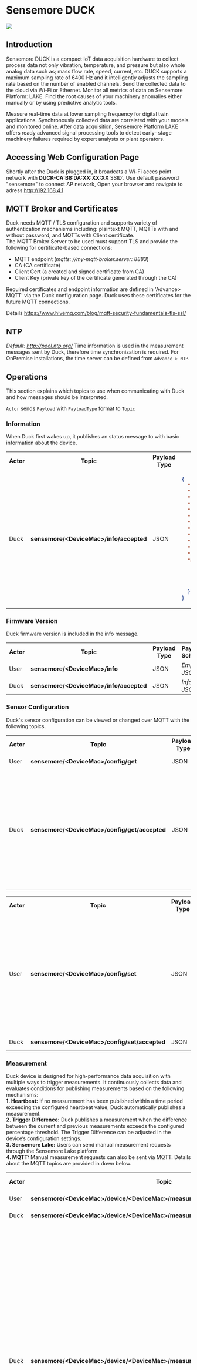 <h1>Sensemore DUCK </h1>
<img src="images/Sensemore_product_duck.gif"/>


<h2>Introduction</h2>

Sensemore DUCK is a compact IoT data
acquisition hardware to collect process
data not only vibration, temperature, and
pressure but also whole analog data such
as; mass flow rate, speed, current, etc.
DUCK supports a maximum sampling rate of 
6400 Hz and it intelligently adjusts the
sampling rate based on the number of 
enabled channels.
Send the collected data to the cloud via
Wi-Fi or Ethernet. Monitor all metrics of data on
Sensemore Platform: LAKE. Find the root
causes of your machinery anomalies either
manually or by using predictive analytic
tools.

Measure real-time data at lower sampling frequency for digital twin applications. Synchronously collected data are correlated with your models and monitored online. After data acquisition, Sensemore Platform LAKE offers ready advanced  signal processing tools to detect early- stage machinery failures required by expert analysts or plant operators.


## Accessing Web Configuration Page

Shortly after the Duck is plugged in, it broadcats a Wi-Fi acces point network with **DUCK-CA&colon;B8&colon;DA&colon;XX&colon;XX&colon;XX** SSID'. Use default password "sensemore" to connect AP network, Open your browser and navigate to adress [http:\\\\192.168.4.1 ](http:\192.168.4.1)

## MQTT Broker and Certificates

Duck needs MQTT / TLS configuration and supports variety of authentication mechanisms including: plaintext MQTT, MQTTs with and without password, and MQTTs with Client certificate.  
The MQTT Broker Server to be used must support TLS  and provide the following for certificate-based connections:

-   MQTT endpoint (_mqtts: //my-mqtt-broker.server: 8883_)
-   CA (CA certificate)
-   Client Cert (a created and signed certificate from CA)
-   Client Key (private key of the certificate generated through the CA)

Required certificates and endpoint information are defined in 'Advance> MQTT' via the Duck configuration page. Duck uses these certificates for the future MQTT connections.

Details
https://www.hivemq.com/blog/mqtt-security-fundamentals-tls-ssl/

## NTP

_Default: http://pool.ntp.org/_
Time information is used in the measurement messages sent by Duck, therefore time synchronization is required. For OnPremise installations, the time server can be defined from `Advance > NTP`.


## Operations

This section explains which topics to use when communicating with Duck and how messages should be interpreted.

`Actor` sends `Payload` with `PayloadType` format to `Topic`

### Information

When Duck first wakes up, it publishes an status message to with basic information about the device.

<table>
<tr>
<th>Actor</th>
<th>Topic</th>
<th>Payload Type</th>
<th>Payload Schema</th>
<th>Example</th>
</tr>
<tr>
<td>
Duck
</td>

<td><b>sensemore/&lt;DeviceMac&gt;/info/accepted</b></td>

<td>JSON</td>
<td>

```json
{
  "Product": "Duck",
  "Current Running Application": "<DUCK_VERSION>",
  "Version": "<FIRMWARE_VERSION>",
  "Compile Date": "<FIRMWARE_COMPILE_DATE>",
  "Compile Time": "<FIRMWARE_COMPILE_TIME>",
  "ESP-IDF Version": "<ESPRESSIF_IDF_VERSION>",
  "Network Mode": "<SELECTED_NETWORK_ADAPTOR>",
  "RSSI": <RECEIVED_SIGNAL_STRENTGH_INDICATOR>,
  "Local IP": "<ASSIGNED_LOCAL_IP>",
  "Network MAC": "<NETWORK_MAC_ADDRESS>",
  "Last Reset Reason": "<RESET_REASON>",
  "Runtime MS": <TIME_SINCE_LAST_RESET>,
  "Memory Info": {
    "Total Free Bytes": <STORAGE_CAPACITY>,
    "Total Allocated Bytes": <USABLE_STORAGE>,
    "Min Free Bytes": <MIN_FREE_BTYES>,
    "Largest Free Bytes": <LARGEST_FREE_BYTES>
  }
}
```

</td>
<td>

```json
{
  "Product": "Duck",
  "Current Running Application": "Duck-3.0.0",
  "Version": "3.0.0",
  "Compile Date": "Jan 8 2018",
  "Compile Time": "12:00:00",
  "ESP-IDF Version": "v5.1.2",
  "Network Mode": "WIFI",
  "RSSI": -56,
  "Local IP": "192.168.1.153",
  "Network MAC": "00:00:00:00:00:00",
  "Last Reset Reason": "POWERON",
  "Runtime MS": 3244190,
  "Memory Info": {
    "Total Free Bytes": 4084904,
    "Total Allocated Bytes": 384008,
    "Min Free Bytes": 4038248,
    "Largest Free Bytes": 3997696
  }
}
```

</td>
</tr>
</table>

### Firmware Version

Duck firmware version is included in the info message.

<table>
<tr>
<th>Actor</th>
<th>Topic</th>
<th>Payload Type</th>
<th>Payload Schema</th>
<th>Example</th>
</tr>
<tr>
<td>
User
</td>
<td>
<b> sensemore/&lt;DeviceMac&gt;/info</b>
</td>
<td>
JSON
</td>
<td>
<i>Empty JSON</i>
</td>
<td>
<i></i>
</td>
</tr>
<tr>
	<td>
	Duck
	</td>
	<td>
	<b> sensemore/&lt;DeviceMac&gt;/info/accepted</b>
	</td>
	<td>
	JSON
	</td>
	<td>
	<i>Info JSON</i>
	</td>
	<td>
	"Version": "3.0.0"
	</td>
</tr>
</table>

### Sensor Configuration

Duck's sensor configuration can be viewed or changed over MQTT with the following topics.

<table>
<tr>
<th>Actor</th>
<th>Topic</th>
<th>Payload Type</th>
<th>Payload Schema</th>
<th>Example</th>
</tr>
<tr>
<td>
User
</td>
<td>
<b> sensemore/&lt;DeviceMac&gt;/config/get</b>
</td>
<td>
JSON
</td>
<td>
<i>Empty JSON</i>
</td>
<td>
<i></i>
</td>
</tr>
<tr>
	<td>
	Duck
	</td>
	<td>
	<b> sensemore/&lt;DeviceMac&gt;/config/get/accepted</b>
	</td>
	<td>
	JSON
	</td>
	<td>
	<i>Config JSON</i>
	</td>
	<td>
	{
  "heartbeat_interval_min": 98,
  "sensor_groups": [
    {
      "sensor_group_code": "fe1e2714-5ac0-404c-9eb1-20f3a1d2a214",
      "sensors": [
        {
          "sensor": "accelerometer",
          "channels": [
            0
          ],
          "channel_codes": [
            "accelerometer_x"
          ],
          "min_max_voltage": [
            -5,
            5
          ],
          "min_max_value": [
            -1000,
            1000
          ],
          "trigger_differancel_rate": 2
        }
      ]
    }
  ]
}
	</td>
</tr>
</table>

<table>
<tr>
<th>Actor</th>
<th>Topic</th>
<th>Payload Type</th>
<th>Payload Schema</th>
<th>Example</th>
</tr>
<tr>
<td>
User
</td>
<td>
<b> sensemore/&lt;DeviceMac&gt;/config/set</b>
</td>
<td>
JSON
</td>
<td>
<i>Config JSON</i>
</td>
<td>
<i>
{
  "heartbeat_interval_min": 15,
  "sensor_groups": [
    {
      "sensor_group_code": "fe1e2714-5ac0-404c-9eb1-20f3a1d2a214",
      "sensors": [
        {
          "sensor": "accelerometer",
          "channels": [
            0
          ],
          "channel_codes": [
            "accelerometer_x"
          ],
          "min_max_voltage": [
            -5,
            5
          ],
          "min_max_value": [
            -1000,
            1000
          ],
          "trigger_differancel_rate": 2
        }
      ]
    }
  ]
}
</i>
</td>
</tr>
<tr>
	<td>
	Duck
	</td>
	<td>
	<b> sensemore/&lt;DeviceMac&gt;/config/set/accepted</b>
	</td>
	<td>
	JSON
	</td>
	<td>
	<i>Status JSON</i>
	</td>
	<td>
	{
	"status": "OK, device will be restarted"
	}
	</td>
</tr>
</table>

### Measurement

Duck device is designed for high-performance data acquisition with multiple ways to trigger measurements. It continuously collects data and evaluates conditions for publishing measurements based on the following mechanisms:  
**1.	Heartbeat:**
If no measurement has been published within a time period exceeding the configured heartbeat value, Duck automatically publishes a measurement.  
**2.	Trigger Difference:**
Duck publishes a measurement when the difference between the current and previous measurements exceeds the configured percentage threshold. The Trigger Difference can be adjusted in the device’s configuration settings.  
**3.	Sensemore Lake:**
Users can send manual measurement requests through the Sensemore Lake platform.  
**4.	MQTT:**
Manual measurement requests can also be sent via MQTT. Details about the MQTT topics are provided in down below.

<table>
<tr>
<th>Actor</th>
<th>Topic</th>
<th>Payload Type</th>
<th>Payload Schema</th>
<th>Example</th>
</tr>
<tr>
<td>
User
</td>
<td>
<b> sensemore/&lt;DeviceMac&gt;/device/&lt;DeviceMac&gt;/measure/&lt;MEASUREMENT_UUID&gt;</b>
</td>
<td>
JSON
</td>
<td>
<i>Empty JSON</i>
</td>
<td>
<i></i>
</td>
</tr>
<tr>
	<td>
	Duck
	</td>
	<td>
	<b> sensemore/&lt;DeviceMac&gt;/device/&lt;DeviceMac&gt;/measure/&lt;MEASUREMENT_UUID&gt;/accepted<b>
	</td>
	<td>
	JSON
	</td>
	<td>
	<i>Status JSON</i>
	</td>
	<td>
	{
		"status": "initiated"
	}	
	</td>
	<tr>
	<td>
	Duck
	</td>
	<td>
	<b> sensemore/&lt;DeviceMac&gt;/device/&lt;DeviceMac&gt;/measure/&lt;MEASUREMENT_UUID&gt;/metadata<b>
	</td>
	<td>
	JSON
	</td>
	<td>
	<i>Metadata JSON</i>
	</td>
	<td>
	{
  "measurement_uid": "f86e2b10-6475-42ed-95ab-b37fe24ca888",
  "calibrated_sampling_rate": 6403,
  "sampling_rate": 6403,
  "unixtimestamp": "1734094422",
  "device-mac": "CA:B8:DA:DE:AD:00",
  "version": "3.0.0",
  "reason": "measurement_request",
  "channel0_rms": 1.504085898399353,
  "channel1_rms": -1,
  "channel2_rms": -1,
  "channel3_rms": -1,
  "channel4_rms": -1,
  "channel5_rms": -1,
  "channel6_rms": -1,
  "channel7_rms": -1,
  "config": {
    "heartbeat_interval_min": 98,
    "sensor_groups": [
      {
        "sensor_group_code": "fe1e2714-5ac0-404c-9eb1-20f3a1d2a214",
        "sensors": [
          {
            "sensor": "accelerometer",
            "channels": [
              0
            ],
            "channel_codes": [
              "accelerometer_x"
            ],
            "min_max_voltage": [
              -5,
              5
            ],
            "min_max_value": [
              -1000,
              1000
            ],
            "trigger_differancel_rate": 2
          }
        ]
      }
    ]
  }
}
	</td>
</tr>
</tr>
</table>

## Firmware Update Over the Air (OTA)

Sensemore devices accept firmware update over HTTP. In order to start firmware update on the device, valid binary link sent to firmware update topic.

<table>
<tr>
<th>Actor</th>
<th>Topic</th>
<th>Payload Type</th>
<th>Payload Schema</th>
<th>Example</th>
</tr>
<tr>
<td>
User
</td>

<td><b>sensemore/&lt;DeviceMac&gt;/ota</b></td>
<td>JSON</td>
<td>
<i>http url</i>
</td>
<td>
{
  "url" : "http://link.mydomain.com/Duck.bin"  
}
</td>
</tr>
<tr>
<td>
Duck
</td>

<td><b>sensemore/&lt;DeviceMac&gt;/ota/accepted</b></td>
<td><i>JSON</i></td>
<td><i>Status JSON</i></td>
<td>
{
  "status": "OTA accepted"
}
</td>
</tr>
<tr>
<td>
Duck
</td>

<td><b>sensemore/&lt;DeviceMac&gt;/ota/rejected</b></td>
<td><i>Text</i></td>
<td><i>Error Text</i></td>
<td>
Invalid payload! Url can't be null. Valid payload scheme: {
	"url":"http://example.com"
}
</td>
</tr>
<tr>
<td>
Duck
</td>
<td><b>lake/gateway/&lt;DeviceMac&gt;/restart</b></td>
<td><i>JSON</i></td>
<td><i>Status JSON</i></td>
<td>
{
  "status": "Restarting device due to OTA"
}
</td>
</tr>
</table>

> Caution: A binary url should be `http` not ~`https`~

Duck downloads the binary from given url and start firmware update.

## TLS

Duck devices implement TLS for a secure mqtt connection. If you manage your mqtt broker yourself, it is necessary to configure the broker's TLS and generate the required certificates.

### Mosquitto Configuration

Referance:
http://www.steves-internet-guide.com/mosquitto-tls/
https://mosquitto.org/man/mosquitto-conf-5.html

Example configuration of ` mosquitto.conf`

```
port 8883
cafile C:\mosquitto\certs\ca.crt
keyfile C:\mosquitto\certs\server.key
certfile C:\mosquitto\certs\server.crt
tls_version tlsv1.2
```

### Certificate Generation

Referance:
http://www.steves-internet-guide.com/creating-and-using-client-certificates-with-mqtt-and-mosquitto/
Requirement: `openssl`

#### CA Generation

ca.key: `openssl genrsa -des3 -out ca.key 2048`

ca.crt: `openssl req -new -x509 -days 1826 -key ca.key -out ca.crt`

#### Server Certificate Generation

server.key `openssl genrsa -out server.key 2048`

server.csr ` openssl req -new -out server.csr -key server.key`

> While generating a Certificate Signing Request (CSR), you should write the domain name of your broker server in the "common name" field in the form filled in. If your server does not have a domain name, you must type in the IP address directly.

Normally, for certificate generation, the CRS is sent to the CA and the CA signs the CRS and generates a valid certificate. In this example, we can generate the certificate because we are the CA.

server.crt `openssl x509 -req -in server.csr -CA ca.crt -CAkey ca.key -CAcreateserial -out server.crt -days 3600`

Now `ca.crt`,`server.crt` and `server.key` can be used to configure mosquitto service with TLS support.

#### Client Certificate Generation

client.key `openssl genrsa -out client.key 2048`

client.csr `openssl req -new -out client.csr -key client.key`

> While generating a Certificate Signing Request (CSR), you should write the domain name of your broker server in the "common name" field in the form filled in. If your server does not have a domain name, you must type in the IP address directly.

client.crt `openssl x509 -req -in client.csr -CA ca.crt -CAkey ca.key -CAcreateserial -out client.crt -days 360`

Now, MQTT clients (Duck) can establish a secure connection to the mqtt server using `ca.crt`,` client.crt` and `client.key`.

## Tips

-   If you are using mosquitto as a broker, you can view detailed logs by launching the application in verbose mode to solve potential problems.

-   Configuration page or open the laptop to the desktop computer offers a more robust link.

-   If you can manage the Wifi network, defining a static ip for the Duck can prevent DHCP-related problems that may occur in the future. (Weak modems, device networking problems).

-   Storing measurement signal data in any database may cause various difficulties due to the data shape, it will be convenient to save directly in the file system.

-   You should check beforehand that your wifi network is healthy and that you have access to mqtt servers.

